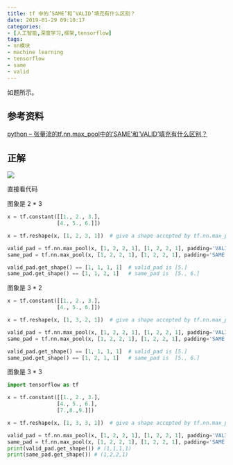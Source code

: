 ```yaml
---
title: tf 中的’SAME’和’VALID’填充有什么区别？
date: 2019-01-29 09:10:17
categories:
- [人工智能,深度学习,框架,tensorflow]
tags:
- nn模块
- machine learning
- tensorflow
- same
- valid
---
```

如题所示。

<!-- more -->

## 参考资料

[python – 张量流的tf.nn.max_pool中的’SAME’和’VALID’填充有什么区别？](https://codeday.me/bug/20180130/126838.html)

## 正解

![](/images/tensorflow/18_1.png)

直接看代码

图象是 2 * 3

```python
x = tf.constant([[1., 2., 3.],
				[4., 5., 6.]])

x = tf.reshape(x, [1, 2, 3, 1])  # give a shape accepted by tf.nn.max_pool

valid_pad = tf.nn.max_pool(x, [1, 2, 2, 1], [1, 2, 2, 1], padding='VALID')
same_pad = tf.nn.max_pool(x, [1, 2, 2, 1], [1, 2, 2, 1], padding='SAME')

valid_pad.get_shape() == [1, 1, 1, 1]  # valid_pad is [5.]
same_pad.get_shape() == [1, 1, 2, 1]   # same_pad is  [5., 6.]
```

图象是 3 * 2

```python
x = tf.constant([[1., 2., 3.],
				[4., 5., 6.]])

x = tf.reshape(x, [1, 3, 2, 1])  # give a shape accepted by tf.nn.max_pool

valid_pad = tf.nn.max_pool(x, [1, 2, 2, 1], [1, 2, 2, 1], padding='VALID')
same_pad = tf.nn.max_pool(x, [1, 2, 2, 1], [1, 2, 2, 1], padding='SAME')

valid_pad.get_shape() == [1, 1, 1, 1]  # valid_pad is [5.]
same_pad.get_shape() == [1, 2, 1, 1]   # same_pad is  [5., 6.]
```

图象是 3 * 3

```python
import tensorflow as tf

x = tf.constant([[1., 2., 3.],
				[4., 5., 6.],
				[7.,8.,9.]])

x = tf.reshape(x, [1, 3, 3, 1])  # give a shape accepted by tf.nn.max_pool

valid_pad = tf.nn.max_pool(x, [1, 2, 2, 1], [1, 2, 2, 1], padding='VALID')
same_pad = tf.nn.max_pool(x, [1, 2, 2, 1], [1, 2, 2, 1], padding='SAME')
print(valid_pad.get_shape()) # (1,1,1,1)
print(same_pad.get_shape()) # (1,2,2,1)
```




